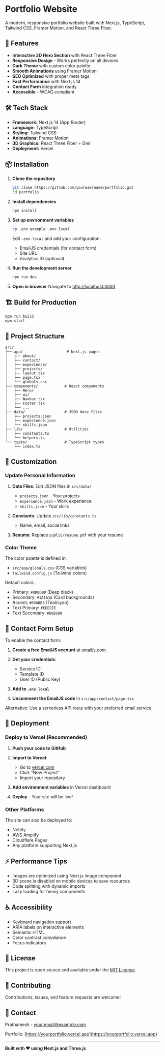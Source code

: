 # Portfolio Website

A modern, responsive portfolio website built with Next.js, TypeScript, Tailwind CSS, Framer Motion, and React Three Fiber.

## 🚀 Features

- **Interactive 3D Hero Section** with React Three Fiber
- **Responsive Design** - Works perfectly on all devices
- **Dark Theme** with custom color palette
- **Smooth Animations** using Framer Motion
- **SEO Optimized** with proper meta tags
- **Fast Performance** with Next.js 14
- **Contact Form** integration ready
- **Accessible** - WCAG compliant

## 🛠️ Tech Stack

- **Framework:** Next.js 14 (App Router)
- **Language:** TypeScript
- **Styling:** Tailwind CSS
- **Animations:** Framer Motion
- **3D Graphics:** React Three Fiber + Drei
- **Deployment:** Vercel

## 📦 Installation

1. **Clone the repository**
   ```bash
   git clone https://github.com/yourusername/portfolio.git
   cd portfolio
   ```

2. **Install dependencies**
   ```bash
   npm install
   ```

3. **Set up environment variables**
   ```bash
   cp .env.example .env.local
   ```
   
   Edit `.env.local` and add your configuration:
   - EmailJS credentials (for contact form)
   - Site URL
   - Analytics ID (optional)

4. **Run the development server**
   ```bash
   npm run dev
   ```

5. **Open in browser**
   Navigate to [http://localhost:3000](http://localhost:3000)

## 🏗️ Build for Production

```bash
npm run build
npm start
```

## 📁 Project Structure

```
src/
├── app/                    # Next.js pages
│   ├── about/
│   ├── contact/
│   ├── experience/
│   ├── projects/
│   ├── layout.tsx
│   ├── page.tsx
│   └── globals.css
├── components/            # React components
│   ├── Hero/
│   ├── ui/
│   ├── Navbar.tsx
│   ├── Footer.tsx
│   └── ...
├── data/                  # JSON data files
│   ├── projects.json
│   ├── experience.json
│   └── skills.json
├── lib/                   # Utilities
│   ├── constants.ts
│   └── helpers.ts
└── types/                 # TypeScript types
    └── index.ts
```

## 🎨 Customization

### Update Personal Information

1. **Data Files**: Edit JSON files in `src/data/`
   - `projects.json` - Your projects
   - `experience.json` - Work experience
   - `skills.json` - Your skills

2. **Constants**: Update `src/lib/constants.ts`
   - Name, email, social links

3. **Resume**: Replace `public/resume.pdf` with your resume

### Color Theme

The color palette is defined in:
- `src/app/globals.css` (CSS variables)
- `tailwind.config.js` (Tailwind colors)

Default colors:
- Primary: `#0D0D0D` (Deep black)
- Secondary: `#1A1A1A` (Card backgrounds)
- Accent: `#00ADB5` (Teal/cyan)
- Text Primary: `#EEEEEE`
- Text Secondary: `#B0B0B0`

## 📧 Contact Form Setup

To enable the contact form:

1. **Create a free EmailJS account** at [emailjs.com](https://www.emailjs.com/)

2. **Get your credentials**:
   - Service ID
   - Template ID
   - User ID (Public Key)

3. **Add to `.env.local`**

4. **Uncomment the EmailJS code** in `src/app/contact/page.tsx`

Alternative: Use a serverless API route with your preferred email service.

## 🚀 Deployment

### Deploy to Vercel (Recommended)

1. **Push your code to GitHub**

2. **Import to Vercel**:
   - Go to [vercel.com](https://vercel.com)
   - Click "New Project"
   - Import your repository

3. **Add environment variables** in Vercel dashboard

4. **Deploy** - Your site will be live!

### Other Platforms

The site can also be deployed to:
- Netlify
- AWS Amplify
- Cloudflare Pages
- Any platform supporting Next.js

## ⚡ Performance Tips

- Images are optimized using Next.js Image component
- 3D scene is disabled on mobile devices to save resources
- Code splitting with dynamic imports
- Lazy loading for heavy components

## ♿ Accessibility

- Keyboard navigation support
- ARIA labels on interactive elements
- Semantic HTML
- Color contrast compliance
- Focus indicators

## 📝 License

This project is open source and available under the [MIT License](LICENSE).

## 🤝 Contributing

Contributions, issues, and feature requests are welcome!

## 📧 Contact

Prathamesh - [your.email@example.com](mailto:your.email@example.com)

Portfolio: [https://yourportfolio.vercel.app](https://yourportfolio.vercel.app)

---

**Built with ❤️ using Next.js and Three.js**
